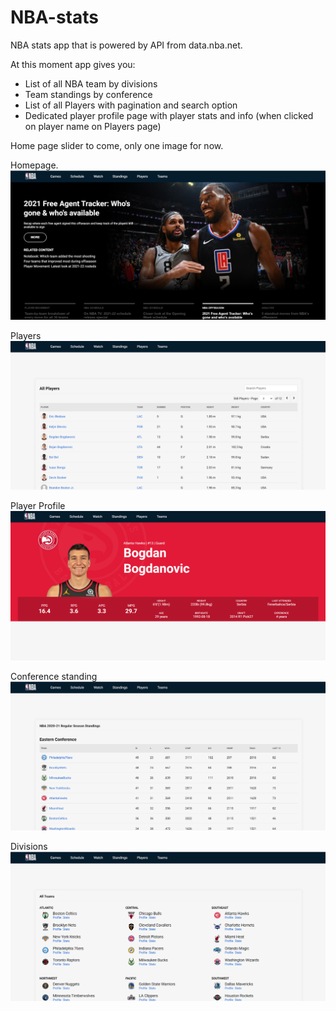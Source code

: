 # NBA-stats

NBA stats app that is powered by API from data.nba.net.

At this moment app gives you: 
- List of all NBA team by divisions
- Team standings by conference
- List of all Players with pagination and search option
- Dedicated player profile page with player stats and info (when clicked on player name on Players page)

Home page slider to come, only one image for now.


Homepage.
![my image](/src/img/screenshots/homepage.png?raw=true "Homepage")

Players
![my image](/src/img/screenshots/players.png?raw=true "Players")

Player Profile
![my image](/src/img/screenshots/player-profile.png?raw=true "Player Profile")

Conference standing
![my image](/src/img/screenshots/conference.png?raw=true "Conference standings")

Divisions
![my image](/src/img/screenshots/divisions.png?raw=true "Divisions")
